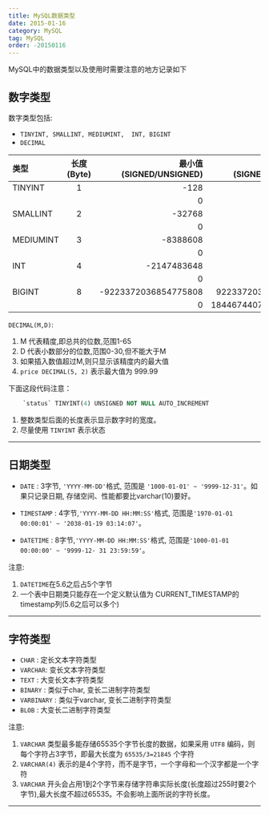 ```yaml
---
title: MySQL数据类型
date: 2015-01-16
category: MySQL
tag: MySQL
order: -20150116
---
```


MySQL中的数据类型以及使用时需要注意的地方记录如下  


## 数字类型

数字类型包括:  

 *  ` TINYINT, SMALLINT, MEDIUMINT,  INT, BIGINT `
 *  `DECIMAL`

|     类型    |   长度(Byte)  |  最小值(SIGNED/UNSIGNED)  |  最大值(SIGNED/UNSIGNED)  |  
|:----------- |:------------:|-------------------------:|-------------------------:|
|   TINYINT   |       1      |   -128                   |  127                     |
|             |              |   0                      |  255                     |
|   SMALLINT  |       2      |   -32768                 |  32767                   |
|             |              |   0                      |  65535                   |
|  MEDIUMINT  |       3      |   -8388608               |  8388607                 |
|             |              |   0                      |  16777215                |
|     INT     |       4      |   -2147483648            |  2147483647              |
|             |              |   0                      |  4294967295              |
|    BIGINT   |       8      |   -9223372036854775808   |  9223372036854775807     |
|             |              |   0                      |  18446744073709551615    |

`DECIMAL(M,D)`:

1.  M 代表精度,即总共的位数,范围1-65
2.  D 代表小数部分的位数,范围0-30,但不能大于M
3.  如果插入数值超过M,则只显示该精度内的最大值
4.  `price DECIMAL(5, 2)` 表示最大值为 999.99


下面这段代码注意：

```sql
    `status` TINYINT(4) UNSIGNED NOT NULL AUTO_INCREMENT
```

1.  整数类型后面的长度表示显示数字时的宽度。
2.  尽量使用 `TINYINT` 表示状态

*****

## 日期类型

*  `DATE` : 3字节, `'YYYY-MM-DD'`格式, 范围是 `'1000-01-01' ~ '9999-12-31'`。如果只记录日期, 存储空间、性能都要比varchar(10)要好。

*  `TIMESTAMP` : 4字节,`'YYYY-MM-DD HH:MM:SS'`格式, 范围是`'1970-01-01 00:00:01' ~ '2038-01-19 03:14:07'`。

*  `DATETIME` : 8字节,`'YYYY-MM-DD HH:MM:SS'`格式, 范围是`'1000-01-01 00:00:00' ~ '9999-12- 31 23:59:59'`。

注意:  

1. `DATETIME`在5.6之后占5个字节
2.  一个表中日期类只能存在一个定义默认值为 CURRENT_TIMESTAMP的 timestamp列(5.6之后可以多个)

*****


## 字符类型

*  `CHAR` : 定长文本字符类型
*  `VARCHAR`: 变长文本字符类型
*  `TEXT` : 大变长文本字符类型
*  `BINARY` : 类似于char, 变长二进制字符类型
*  `VARBINARY` : 类似于varchar, 变长二进制字符类型
*  `BLOB` : 大变长二进制字符类型

注意:  

1.  `VARCHAR` 类型最多能存储65535个字节长度的数据，如果采用 `UTF8` 编码，则每个字符占3字节，即最大长度为 `65535/3=21845` 个字符
2.  `VARCHAR(4)` 表示的是4个字符，而不是字节，一个字母和一个汉字都是一个字符
3.  `VARCHAR` 开头会占用1到2个字节来存储字符串实际长度(长度超过255时要2个字节),最大长度不超过65535。不会影响上面所说的字符长度。

*****
